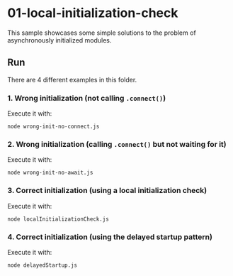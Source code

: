 # 01-local-initialization-check

This sample showcases some simple solutions to the problem of asynchronously
initialized modules.

## Run

There are 4 different examples in this folder.

### 1. Wrong initialization (not calling `.connect()`)

Execute it with:

```
node wrong-init-no-connect.js
```

### 2. Wrong initialization (calling `.connect()` but not waiting for it)

Execute it with:

```
node wrong-init-no-await.js
```

### 3. Correct initialization (using a local initialization check)

Execute it with:

```
node localInitializationCheck.js
```

### 4. Correct initialization (using the delayed startup pattern)

Execute it with:

```
node delayedStartup.js
```
